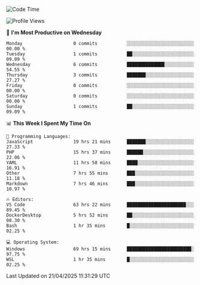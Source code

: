<!--START_SECTION:waka-->
![Code Time](http://img.shields.io/badge/Code%20Time-4%2C710%20hrs%2040%20mins-blue)

![Profile Views](http://img.shields.io/badge/Profile%20Views-1-blue)

📅 **I'm Most Productive on Wednesday** 

```text
Monday                   0 commits           ░░░░░░░░░░░░░░░░░░░░░░░░░   00.00 % 
Tuesday                  1 commits           ██░░░░░░░░░░░░░░░░░░░░░░░   09.09 % 
Wednesday                6 commits           ██████████████░░░░░░░░░░░   54.55 % 
Thursday                 3 commits           ███████░░░░░░░░░░░░░░░░░░   27.27 % 
Friday                   0 commits           ░░░░░░░░░░░░░░░░░░░░░░░░░   00.00 % 
Saturday                 0 commits           ░░░░░░░░░░░░░░░░░░░░░░░░░   00.00 % 
Sunday                   1 commits           ██░░░░░░░░░░░░░░░░░░░░░░░   09.09 % 
```


📊 **This Week I Spent My Time On** 

```text
💬 Programming Languages: 
JavaScript               19 hrs 21 mins      ███████░░░░░░░░░░░░░░░░░░   27.33 % 
PHP                      15 hrs 37 mins      ██████░░░░░░░░░░░░░░░░░░░   22.06 % 
YAML                     11 hrs 58 mins      ████░░░░░░░░░░░░░░░░░░░░░   16.91 % 
Other                    7 hrs 55 mins       ███░░░░░░░░░░░░░░░░░░░░░░   11.18 % 
Markdown                 7 hrs 46 mins       ███░░░░░░░░░░░░░░░░░░░░░░   10.97 % 

🔥 Editors: 
VS Code                  63 hrs 22 mins      ██████████████████████░░░   89.45 % 
DockerDesktop            5 hrs 52 mins       ██░░░░░░░░░░░░░░░░░░░░░░░   08.30 % 
Bash                     1 hr 35 mins        █░░░░░░░░░░░░░░░░░░░░░░░░   02.25 % 

💻 Operating System: 
Windows                  69 hrs 15 mins      ████████████████████████░   97.75 % 
WSL                      1 hr 35 mins        █░░░░░░░░░░░░░░░░░░░░░░░░   02.25 % 
```


 Last Updated on 21/04/2025 11:31:29 UTC
<!--END_SECTION:waka-->
